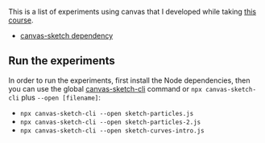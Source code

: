 This is a list of experiments using canvas that I developed while taking [this course](https://www.awwwards.com/academy/course/creative-coding-2-0-in-js-animation-sound-color).

- [canvas-sketch dependency](https://github.com/mattdesl/canvas-sketch)

## Run the experiments

In order to run the experiments, first install the Node dependencies, then you can use the global [canvas-sketch-cli](https://www.npmjs.com/package/canvas-sketch-cli) command or `npx canvas-sketch-cli` plus `--open [filename]`:

- `npx canvas-sketch-cli --open sketch-particles.js`
- `npx canvas-sketch-cli --open sketch-particles-2.js`
- `npx canvas-sketch-cli --open sketch-curves-intro.js`
